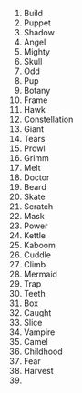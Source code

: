 1. Build
2. Puppet
3. Shadow
4. Angel
5. Mighty
6. Skull
7. Odd
8. Pup
9. Botany
10. Frame
11. Hawk
12. Constellation
13. Giant
14. Tears
15. Prowl
16. Grimm
17. Melt
18. Doctor
19. Beard
20. Skate
21. Scratch
22. Mask
23. Power
24. Kettle
25. Kaboom
26. Cuddle
27. Climb
28. Mermaid
29. Trap
30. Teeth
31. Box
32. Caught
33. Slice
34. Vampire
35. Camel
36. Childhood
37. Fear
38. Harvest
39. 
